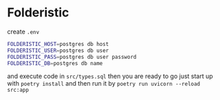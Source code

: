# Folderistic

create `.env`

```sh
FOLDERISTIC_HOST=postgres db host
FOLDERISTIC_USER=postgres db user
FOLDERISTIC_PASS=postgres db user password
FOLDERISTIC_DB=postgres db name
```

and execute code in `src/types.sql` then you are ready to go
just start up with `poetry install` and then run it by `poetry run uvicorn --reload src:app`
